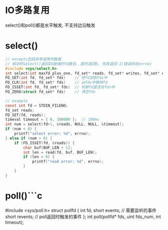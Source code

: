 # IO多路复用
select()和poll()都是水平触发, 不支持边沿触发

# select()
```c
// excepts包括异常或带外数据
// 成功时select()返回IO就绪的fd数目, 超时返回0, 失败返回-1(错误码在errno)
#include <sys/select.h>
int select(int maxfd_plus_one, fd_set* reads, fd_set* writes, fd_set* excepts, timeval* timeout)
FD_SET(int fd, fd_set* fds)    // 把fd加到fds中
FD_CLR(int fd, fd_set* fds)    // 从fds中移除fd
FD_ISSET(int fd, fd_set* fds)  // 判断fd是否在fds中
FD_ZERO(struct fd_set* fds)    // 清空fds
```
```c
// example
const int fd = STDIN_FILENO;
fd_set reads;
FD_SET(fd, reads);
timeval timeout = { 0, 100000 };  // 100ms
int num = select(fd+1, &reads, NULL, NULL, &timeout);
if (num < 0) {
    printf("select error: %d", errno);
} else if (num > 0) {
    if (FD_ISSET(fd, &reads)) {
        char buf[BUF_LEN + 1];
        int len = read(fd, buf, BUF_LEN);
        if (len < 0) {
            printf("read error: %d", errno);
        }
    }
}
```

# poll()```c
#include <sys/poll.h>
struct pollfd {
    int fd;
    short events;   // 需要监听的事件
    short revents;  // poll返回时触发的事件
};
int poll(pollfd* fds, uint fds_num, int timeout);
```